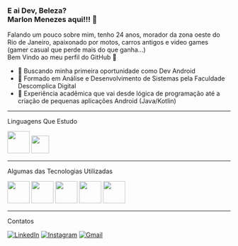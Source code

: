 ### E ai Dev, Beleza?<br>Marlon Menezes aqui!!! 🚀
Falando um pouco sobre mim, tenho 24 anos, morador da zona oeste do Rio de Janeiro, apaixonado por motos, carros antigos e video games<br>(gamer casual que perde mais do que ganha...)
<br>Bem Vindo ao meu perfil do GitHub 👋
<br>
<ul>
  <li>🔭 Buscando minha primeira oportunidade como Dev Android</li>
  <li>📖 Formado em Análise e Desenvolvimento de Sistemas pela Faculdade Descomplica Digital</li>
  <li>🌱 Experiência acadêmica que vai desde lógica de programação até a criação de pequenas aplicações Android (Java/Kotlin)</li>
</ul>
<hr>

Linguagens Que Estudo
<p></p>
<div style="display: inline">
  <img width="50" height="50" src="https://cdn.jsdelivr.net/gh/devicons/devicon/icons/java/java-original-wordmark.svg" />
  <img width="40" height="40" src="https://cdn.jsdelivr.net/gh/devicons/devicon/icons/kotlin/kotlin-original.svg" />
</div>

<hr>

Algumas das Tecnologias Utilizadas

<div style="display: inline">        
<img width="50" height="50" src="https://cdn.jsdelivr.net/gh/devicons/devicon/icons/ubuntu/ubuntu-plain-wordmark.svg" />
<img width="50" height="50" src="https://cdn.jsdelivr.net/gh/devicons/devicon/icons/androidstudio/androidstudio-original.svg"/>
<img width="50" height="50" src="https://cdn.jsdelivr.net/gh/devicons/devicon/icons/postgresql/postgresql-original-wordmark.svg" />
<img width="50" height="50" src="https://cdn.jsdelivr.net/gh/devicons/devicon/icons/git/git-original-wordmark.svg" />       
<img width="50" height="50" src="https://cdn.jsdelivr.net/gh/devicons/devicon/icons/docker/docker-original-wordmark.svg" />
          
          
</div>
<hr>

Contatos

<a href="https://www.linkedin.com/in/marlon-menezes-de-santana-6175a6183/" target="_blank">![LinkedIn](https://img.shields.io/badge/linkedin-%230077B5.svg?style=for-the-badge&logo=linkedin&logoColor=white)</a>
<a href="https://www.instagram.com/omarlonmenezes/" target="_blank">![Instagram](https://img.shields.io/badge/Instagram-%23E4405F.svg?style=for-the-badge&logo=Instagram&logoColor=white)</a>
<a href="mailto:contato.menezesmarlon@gmail.com" target="_blank">![Gmail](https://img.shields.io/badge/Gmail-D14836?style=for-the-badge&logo=gmail&logoColor=white)</a>
          
          
          
